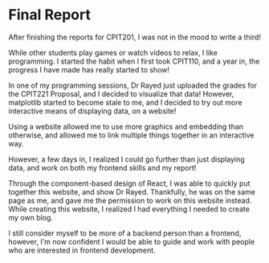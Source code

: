 # Final Report

After finishing the reports for CPIT201, I was not in the mood to write a third!

While other students play games or watch videos to relax, I like programming. I started the habit when I first took CPIT110, and a year in, the progress I have made has really started to show!

In one of my programming sessions, Dr Rayed just uploaded the grades for the CPIT221 Proposal, and I decided to visualize that data! However, matplotlib started to become stale to me, and I decided to try out more interactive means of displaying data, on a website!

Using a website allowed me to use more graphics and embedding than otherwise, and allowed me to link multiple things together in an interactive way.

However, a few days in, I realized I could go further than just displaying data, and work on both my frontend skills and my report!

Through the component-based design of React, I was able to quickly put together this website, and show Dr Rayed. Thankfully, he was on the same page as me, and gave me the permission to work on this website instead. While creating this website, I realized I had everything I needed to create my own blog.

I still consider myself to be more of a backend person than a frontend, however, I'm now confident I would be able to guide and work with people who are interested in frontend development.